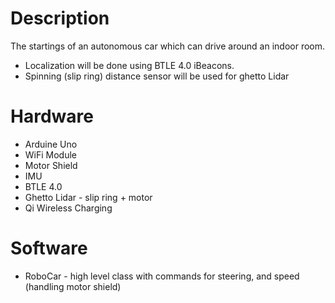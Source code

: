 # Description

The startings of an autonomous car which can drive around an indoor room. 

  - Localization will be done using BTLE 4.0 iBeacons. 
  - Spinning (slip ring) distance sensor will be used for ghetto Lidar

# Hardware
  - Arduine Uno
  - WiFi Module
  - Motor Shield
  - IMU
  - BTLE 4.0
  - Ghetto Lidar - slip ring + motor
  - Qi Wireless Charging
  
# Software
  - RoboCar - high level class with commands for steering, and speed (handling motor shield)

